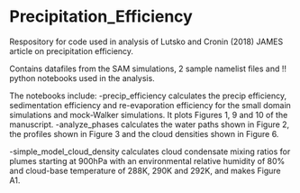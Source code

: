 # Precipitation_Efficiency

Respository for code used in analysis of Lutsko and Cronin (2018) JAMES article on precipitation efficiency.

Contains datafiles from the SAM simulations, 2 sample namelist files and !! python notebooks used in the analysis.

The notebooks include:
  -precip_efficiency calculates the precip efficiency, sedimentation efficiency and re-evaporation efficiency for the small domain simulations and mock-Walker simulations. It plots Figures 1, 9 and 10 of the manuscript.
  -analyze_phases calculates the water paths shown in Figure 2, the profiles shown in Figure 3 and the cloud densities shown in Figure 6.

  -simple_model_cloud_density calculates cloud condensate mixing ratios for plumes starting at 900hPa with an environmental relative humidity of 80% and cloud-base temperature of 288K, 290K and 292K, and makes Figure A1.
